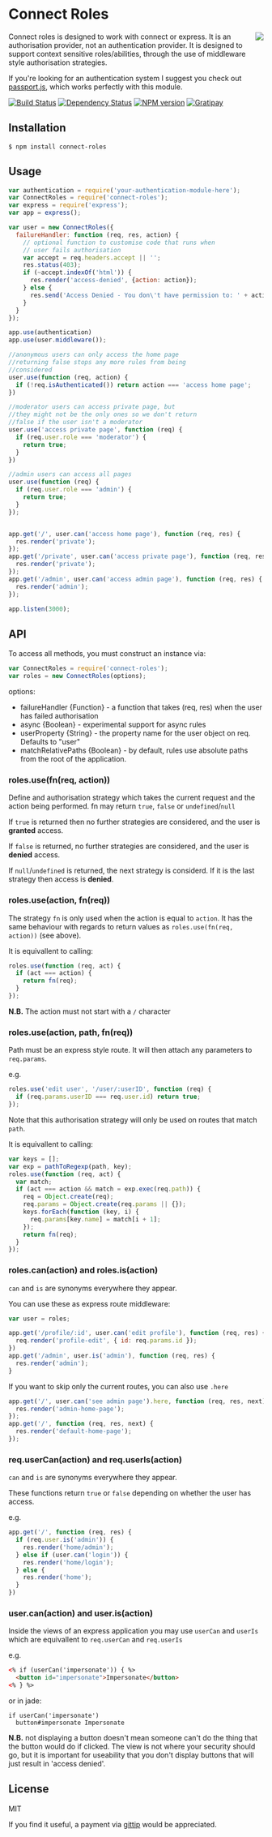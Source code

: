 # Connect Roles
<img src="http://i.imgur.com/opZKqAi.png" align="right"/>

Connect roles is designed to work with connect or express.  It is an authorisation provider, not an authentication provider.  It is designed to support context sensitive roles/abilities, through the use of middleware style authorisation strategies.

If you're looking for an authentication system I suggest you check out [passport.js](https://github.com/jaredhanson/passport), which works perfectly with this module.

[![Build Status](https://secure.travis-ci.org/ForbesLindesay/connect-roles.png?branch=master)](http://travis-ci.org/ForbesLindesay/connect-roles)
[![Dependency Status](https://img.shields.io/gemnasium/ForbesLindesay/connect-roles.svg)](https://gemnasium.com/ForbesLindesay/connect-roles)
[![NPM version](https://img.shields.io/npm/v/connect-roles.svg)](http://badge.fury.io/js/connect-roles)
[![Gratipay](https://img.shields.io/gratipay/ForbesLindesay.svg)](https://gratipay.com/ForbesLindesay)

## Installation

    $ npm install connect-roles

## Usage

```javascript
var authentication = require('your-authentication-module-here');
var ConnectRoles = require('connect-roles');
var express = require('express');
var app = express();

var user = new ConnectRoles({
  failureHandler: function (req, res, action) {
    // optional function to customise code that runs when
    // user fails authorisation
    var accept = req.headers.accept || '';
    res.status(403);
    if (~accept.indexOf('html')) {
      res.render('access-denied', {action: action});
    } else {
      res.send('Access Denied - You don\'t have permission to: ' + action);
    }
  }
});

app.use(authentication)
app.use(user.middleware());

//anonymous users can only access the home page
//returning false stops any more rules from being
//considered
user.use(function (req, action) {
  if (!req.isAuthenticated()) return action === 'access home page';
})

//moderator users can access private page, but
//they might not be the only ones so we don't return
//false if the user isn't a moderator
user.use('access private page', function (req) {
  if (req.user.role === 'moderator') {
    return true;
  }
})

//admin users can access all pages
user.use(function (req) {
  if (req.user.role === 'admin') {
    return true;
  }
});


app.get('/', user.can('access home page'), function (req, res) {
  res.render('private');
});
app.get('/private', user.can('access private page'), function (req, res) {
  res.render('private');
});
app.get('/admin', user.can('access admin page'), function (req, res) {
  res.render('admin');
});

app.listen(3000);
```

## API

To access all methods, you must construct an instance via:

```js
var ConnectRoles = require('connect-roles');
var roles = new ConnectRoles(options);
```

options:

 - failureHandler {Function} - a function that takes (req, res) when the user has failed authorisation
 - async {Boolean} - experimental support for async rules
 - userProperty {String} - the property name for the user object on req.  Defaults to "user"
 - matchRelativePaths {Boolean} - by default, rules use absolute paths from the root of the application.

### roles.use(fn(req, action))

Define and authorisation strategy which takes the current request and the action being performed.  fn may return `true`, `false` or `undefined`/`null`

If `true` is returned then no further strategies are considered, and the user is **granted** access.

If `false` is returned, no further strategies are considered, and the user is **denied** access.

If `null`/`undefined` is returned, the next strategy is considerd.  If it is the last strategy then access is **denied**.

### roles.use(action, fn(req))

The strategy `fn` is only used when the action is equal to `action`.  It has the same behaviour with regards to return values as `roles.use(fn(req, action))` (see above).

It is equivallent to calling:

```javascript
roles.use(function (req, act) {
  if (act === action) {
    return fn(req);
  }
});
```

**N.B.** The action must not start with a `/` character

### roles.use(action, path, fn(req))

Path must be an express style route.  It will then attach any parameters to `req.params`.

e.g.

```javascript
roles.use('edit user', '/user/:userID', function (req) {
  if (req.params.userID === req.user.id) return true;
});
```

Note that this authorisation strategy will only be used on routes that match `path`.

It is equivallent to calling:

```javascript
var keys = [];
var exp = pathToRegexp(path, key);
roles.use(function (req, act) {
  var match;
  if (act === action && match = exp.exec(req.path)) {
    req = Object.create(req);
    req.params = Object.create(req.params || {});
    keys.forEach(function (key, i) {
      req.params[key.name] = match[i + 1];
    });
    return fn(req);
  }
});
```

### roles.can(action) and roles.is(action)

`can` and `is` are synonyms everywhere they appear.

You can use these as express route middleware:

```javascript
var user = roles;

app.get('/profile/:id', user.can('edit profile'), function (req, res) {
  req.render('profile-edit', { id: req.params.id });
})
app.get('/admin', user.is('admin'), function (req, res) {
  res.render('admin');
}
```

If you want to skip only the current routes, you can also use `.here`

```js
app.get('/', user.can('see admin page').here, function (req, res, next) {
  res.render('admin-home-page');
});
app.get('/', function (req, res, next) {
  res.render('default-home-page');
});
```

### req.userCan(action) and req.userIs(action)

`can` and `is` are synonyms everywhere they appear.

These functions return `true` or `false` depending on whether the user has access.

e.g.

```javascript
app.get('/', function (req, res) {
  if (req.user.is('admin')) {
    res.render('home/admin');
  } else if (user.can('login')) {
    res.render('home/login');
  } else {
    res.render('home');
  }
})
```

### user.can(action) and user.is(action)

Inside the views of an express application you may use `userCan` and `userIs` which are equivallent to `req.userCan` and `req.userIs`

e.g.

```html
<% if (userCan('impersonate')) { %>
  <button id="impersonate">Impersonate</button>
<% } %>
```

or in jade:

```jade
if userCan('impersonate')
  button#impersonate Impersonate
```

**N.B.** not displaying a button doesn't mean someone can't do the thing that the button would do if clicked.  The view is not where your security should go, but it is important for useability that you don't display buttons that will just result in 'access denied'.

## License

MIT

If you find it useful, a payment via [gittip](https://www.gittip.com/ForbesLindesay) would be appreciated.
